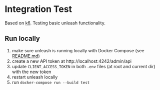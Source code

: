 # Integration Test

Based on [k6](https://k6.io/). Testing basic unleash functionality.

## Run locally

1. make sure unleash is running locally with Docker Compose (see [README.md](../README.md))
2. create a new API token at http://localhost:4242/admin/api
3. update `CLIENT_ACCESS_TOKEN` in both `.env` files (at root and current dir) with the new token
4. restart unleash locally
5. run `docker-compose run --build test`
